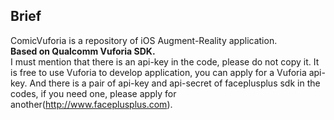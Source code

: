 ## Brief
ComicVuforia is a repository of iOS Augment-Reality application.  
**Based on Qualcomm Vuforia SDK.**  
I must mention that there is an api-key in the code, please do not copy it. It is free to use Vuforia to develop application, you can apply for a Vuforia api-key.
And there is a pair of api-key and api-secret of faceplusplus sdk in the codes, if you need one, please apply for another(http://www.faceplusplus.com).

